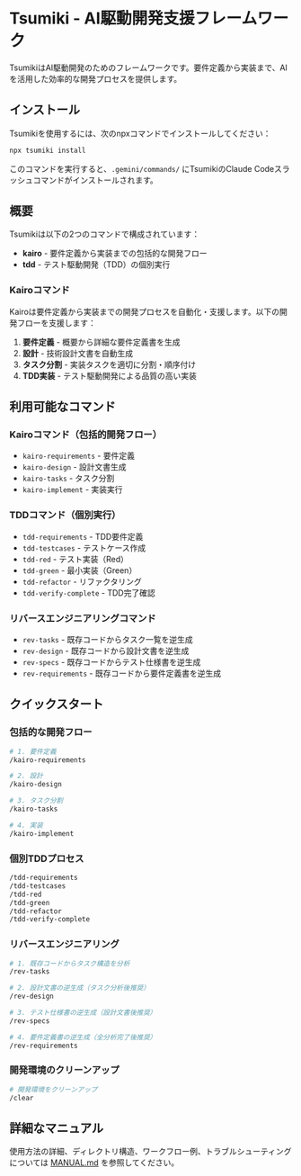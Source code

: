 # Tsumiki - AI駆動開発支援フレームワーク

TsumikiはAI駆動開発のためのフレームワークです。要件定義から実装まで、AIを活用した効率的な開発プロセスを提供します。

## インストール

Tsumikiを使用するには、次のnpxコマンドでインストールしてください：

```bash
npx tsumiki install
```

このコマンドを実行すると、`.gemini/commands/` にTsumikiのClaude Codeスラッシュコマンドがインストールされます。

## 概要

Tsumikiは以下の2つのコマンドで構成されています：

- **kairo** - 要件定義から実装までの包括的な開発フロー
- **tdd** - テスト駆動開発（TDD）の個別実行

### Kairoコマンド

Kairoは要件定義から実装までの開発プロセスを自動化・支援します。以下の開発フローを支援します：

1. **要件定義** - 概要から詳細な要件定義書を生成
2. **設計** - 技術設計文書を自動生成
3. **タスク分割** - 実装タスクを適切に分割・順序付け
4. **TDD実装** - テスト駆動開発による品質の高い実装

## 利用可能なコマンド

### Kairoコマンド（包括的開発フロー）
- `kairo-requirements` - 要件定義
- `kairo-design` - 設計文書生成
- `kairo-tasks` - タスク分割
- `kairo-implement` - 実装実行

### TDDコマンド（個別実行）
- `tdd-requirements` - TDD要件定義
- `tdd-testcases` - テストケース作成
- `tdd-red` - テスト実装（Red）
- `tdd-green` - 最小実装（Green）
- `tdd-refactor` - リファクタリング
- `tdd-verify-complete` - TDD完了確認

### リバースエンジニアリングコマンド
- `rev-tasks` - 既存コードからタスク一覧を逆生成
- `rev-design` - 既存コードから設計文書を逆生成
- `rev-specs` - 既存コードからテスト仕様書を逆生成
- `rev-requirements` - 既存コードから要件定義書を逆生成

## クイックスタート

### 包括的な開発フロー

```bash
# 1. 要件定義
/kairo-requirements

# 2. 設計
/kairo-design

# 3. タスク分割
/kairo-tasks

# 4. 実装
/kairo-implement
```

### 個別TDDプロセス

```bash
/tdd-requirements
/tdd-testcases
/tdd-red
/tdd-green
/tdd-refactor
/tdd-verify-complete
```

### リバースエンジニアリング

```bash
# 1. 既存コードからタスク構造を分析
/rev-tasks

# 2. 設計文書の逆生成（タスク分析後推奨）
/rev-design

# 3. テスト仕様書の逆生成（設計文書後推奨）
/rev-specs

# 4. 要件定義書の逆生成（全分析完了後推奨）
/rev-requirements
```

### 開発環境のクリーンアップ

```bash
# 開発環境をクリーンアップ
/clear
```

## 詳細なマニュアル

使用方法の詳細、ディレクトリ構造、ワークフロー例、トラブルシューティングについては [MANUAL.md](./MANUAL.md) を参照してください。
